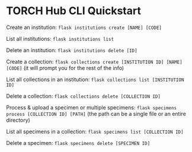 # TORCH Hub CLI Quickstart

Create an institution: ```flask institutions create [NAME] [CODE]```

List all institutions: ```flask institutions list```

Delete an institution: ```flask institutions delete [ID]```

Create a collection: ```flask collections create [INSTITUTION ID] [NAME] [CODE]``` (it will prompt you for the rest of the info)

List all collections in an institution: ```flask collections list [INSTITUTION ID]```

Delete a collection: ```flask collections delete [COLLECTION ID]```

Process & upload a specimen or multiple specimens: ```flask specimens process [COLLECTION ID] [PATH]``` (the path can be a single file or an entire directory)

List all specimens in a collection: ```flask specimens list [COLLECTION ID]```

Delete a specimen: ```flask specimens delete [SPECIMEN ID]```
